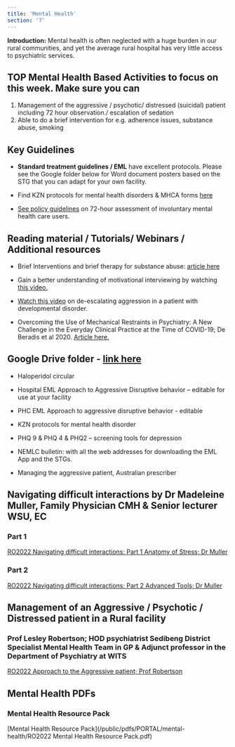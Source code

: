 ```yaml
---
title: 'Mental Health'
section: '7'
---
```


**Introduction:** Mental health is often neglected with a huge burden in our rural communities, and yet the average rural hospital has very little access to psychiatric services.

## TOP Mental Health Based Activities to focus on this week. Make sure you can

1. Management of the aggressive / psychotic/ distressed (suicidal) patient including 72 hour observation./ escalation of sedation
2. Able to do a brief intervention for e.g. adherence issues, substance abuse, smoking

## Key Guidelines

* **Standard treatment guidelines / EML** have excellent protocols. Please see the Google folder below for Word document posters based on the STG that you can adapt for your own facility.

* Find KZN protocols for mental health disorders & MHCA forms [here](http://www.kznhealth.gov.za/townhill/forms.htm)

* [See policy guidelines](https://www.knowledgehub.org.za/system/files/elibdownloads/2019-07/Policy%2520guideline%2520on%252072-hour%2520assessment%2520of%2520involuntary%2520mental%2520health%2520care%2520users.pdf) on 72-hour assessment of involuntary mental health care users.

## Reading material / Tutorials/ Webinars / Additional resources

* Brief Interventions and brief therapy for substance abuse: [article here](https://store.samhsa.gov/sites/default/files/d7/priv/sma12-3952.pdf)

* Gain a better understanding of motivational interviewing by watching [this video.](https://en.motivationalinterviewing.org/understanding-motivational-interviewing)

* [Watch this video](https://youtu.be/5GuydLt59vs) on de-escalating aggression in a patient with developmental disorder. 

* Overcoming the Use of Mechanical Restraints in Psychiatry: A New Challenge in the Everyday Clinical Practice at the Time of COVID-19; De Beradis et al 2020. [Article here.](https://www.ncbi.nlm.nih.gov/pmc/articles/PMC7700144/pdf/jcm-09-03774.pdf)

## Google Drive folder - [link here](https://drive.google.com/drive/folders/1tK_mI1fNGUvh6o1BCKztkndY4jQqo3On?usp=sharing)

* Haloperidol circular

* Hospital EML Approach to Aggressive Disruptive behavior – editable for use at your facility

* PHC EML Approach to aggressive disruptive behavior - editable

* KZN protocols for mental health disorder

* PHQ 9 & PHQ 4 & PHQ2 – screening tools for depression

* NEMLC bulletin: with all the web addresses for downloading the EML App and the STGs.

* Managing the aggressive patient, Australian prescriber

## Navigating difficult interactions by Dr Madeleine Muller, Family Physician CMH & Senior lecturer WSU, EC

### Part 1

[RO2022 Navigating difficult interactions: Part 1 Anatomy of Stress; Dr Muller](https://www.youtube.com/embed/JgylbNttvCI?list=PLBS4k3o3cGeYG5uyRuaD9W5rt6JWzWJ62)

### Part 2

[RO2022 Navigating difficult interactions: Part 2 Advanced Tools; Dr Muller](https://www.youtube.com/embed/UYwjqKP9cyY?list=PLBS4k3o3cGeYG5uyRuaD9W5rt6JWzWJ62)

## Management of an Aggressive / Psychotic / Distressed patient in a Rural facility

### Prof Lesley Robertson; HOD psychiatrist Sedibeng District Specialist Mental Health Team in GP & Adjunct professor in the Department of Psychiatry at WITS

[RO2022 Approach to the Aggressive patient; Prof Robertson](https://www.youtube.com/embed/5lZu53p8uO0)

## Mental Health PDFs

### Mental Health Resource Pack
[Mental Health Resource Pack](/public/pdfs/PORTAL/mental-health/RO2022 Mental Health Resource Pack.pdf)

<!--
    This is a comment and is not displayed on the website. Do not alter this text between arrows (->).
    To change the content in this file, simply retype/ copy+paste any text above, as you would in a normal text file/ word document.

    The hashtag ( # ) symbols followed by a space and then text show a heading. The more #s you have, the smaller/"less important" the heading. You can add up to 6 # but we suggest max 4 #. make sure each heading is on a separate line.

    The single star ( * ) followed by a space and then text shows an item in a bulleted list. Make sure each item is on a separate line. 
    
    The number (e.g., "1." "2." etc.) followed by a space and then text shows an item in a numbered list. Make sure each item is on a separate line. 

    The text surrounded by double stars ( ** ) with no space show bold text.

    The text surrounded by single stars ( * ) with no space show italic text.

    Links are created by putting the text you want to show in square brackets ( [] ) followed by the link in round brackets ( () ). For example, [RuReSA](https://ruresa.org.za/) will show as RuReSA and link to the RuReSA website.

    Please refer to the "HOW TO USE" or "HOW TO USE SHORT" files for more information.
 -->